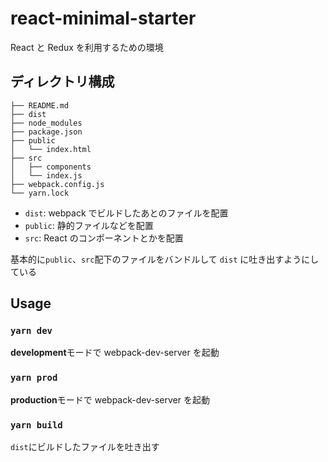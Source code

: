 # react-minimal-starter

React と Redux を利用するための環境

## ディレクトリ構成

```
├── README.md
├── dist
├── node_modules
├── package.json
├── public
│   └── index.html
├── src
│   ├── components
│   └── index.js
├── webpack.config.js
└── yarn.lock
```

- `dist`: webpack でビルドしたあとのファイルを配置
- `public`: 静的ファイルなどを配置
- `src`: React のコンポーネントとかを配置

基本的に`public`、`src`配下のファイルをバンドルして `dist` に吐き出すようにしている

## Usage

### `yarn dev`

**development**モードで webpack-dev-server を起動

### `yarn prod`

**production**モードで webpack-dev-server を起動

### `yarn build`

`dist`にビルドしたファイルを吐き出す
